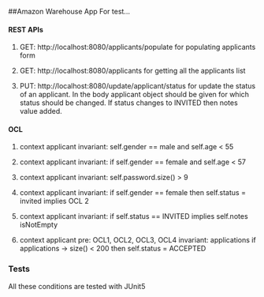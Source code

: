 ##Amazon Warehouse App
For test...

#### REST APIs
1. GET: http://localhost:8080/applicants/populate
for populating applicants form

2. GET: http://localhost:8080/applicants for getting all the applicants list

3. PUT: http://localhost:8080/update/applicant/status for update the status of an applicant. In the body applicant object should be given for which status should be changed.
If status changes to INVITED then notes value added. 

#### OCL
1. context applicant
invariant: self.gender == male and self.age < 55

2. context applicant
invariant: if self.gender == female and self.age < 57

3. context applicant
invariant: self.password.size() > 9

4. context applicant
invariant: if self.gender == female then self.status = invited implies OCL 2

5. context applicant
invariant: if self.status == INVITED implies 
self.notes isNotEmpty

6. context applicant
pre: OCL1, OCL2, OCL3, OCL4
invariant: applications
if applications -> size() < 200 then self.status = ACCEPTED

### Tests
All these conditions are tested with JUnit5
